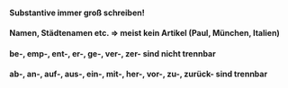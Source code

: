 #### Substantive immer groß schreiben!
#### Namen, Städtenamen etc.  => meist kein Artikel  (Paul, München, Italien)
#### be-, emp-, ent-, er-, ge-, ver-, zer- sind nicht trennbar
#### ab-, an-, auf-, aus-, ein-, mit-, her-, vor-, zu-, zurück- sind trennbar